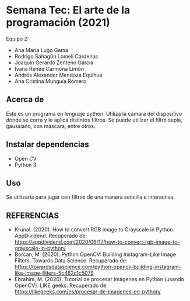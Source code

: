 # Semana Tec: El arte de la programación (2021)

Equipo 2:
- Ana María Lugo Gama
- Rodrigo Sahagún Lomelí Cárdenas
- Joaquín Gerardo Zenteno García
- Ivana Renee Carmona Limón
- Andrés Alexander Mendoza Equihua
- Ana Cristina Munguía Romero
## Acerca de
Este es un programa en lenguaje python. Utiliza la cámara del dispositivo donde se corra y le aplica distintos filtros. Se puede utilizar el filtro sepia, gaussiano, con máscara, entre otros. 

## Instalar dependencias
- Open CV
- Python 3

## Uso
Se utilizaría para jugar con filtros de una manera sencilla e interactiva. 

## REFERENCIAS
- Krunal. (2020). How to convert RGB image to Grayscale in Python. AppDividend. Recuperado de: https://appdividend.com/2020/06/17/how-to-convert-rgb-image-to-grayscale-in-python/
- Borcan, M. (2020). Python OpenCV: Building Instagram-Like Image Filters. Towards Data Science. Recuperado de: https://towardsdatascience.com/python-opencv-building-instagram-like-image-filters-5c482c1c5079
- Ebrahim, M. (2020). Tutorial de procesar imágenes en Python (usando OpenCV). LIKE geeks. Recuperado de: https://likegeeks.com/es/procesar-de-imagenes-en-python/
